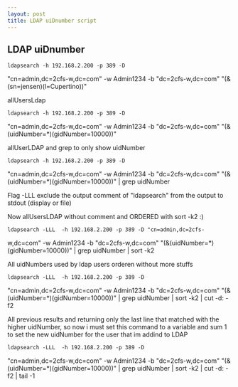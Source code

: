 ```yaml
---
layout: post
title: LDAP uiDnumber script
---
```

## LDAP uiDnumber

	ldapsearch -h 192.168.2.200 -p 389 -D 
"cn=admin,dc=2cfs-w,dc=com" -w  Admin1234 -b "dc=2cfs-w,dc=com" 
"(&(sn=jensen)(l=Cupertino))" 

allUsersLdap
 
	ldapsearch -h 192.168.2.200 -p 389 -D 
"cn=admin,dc=2cfs-w,dc=com" -w  Admin1234 -b "dc=2cfs-w,dc=com" 
"(&(uidNumber=*)(gidNumber=10000))" 

allUserLDAP and grep to only show uidNumber 

	ldapsearch -h 192.168.2.200 -p 389 -D 
"cn=admin,dc=2cfs-w,dc=com" -w  Admin1234 -b "dc=2cfs-w,dc=com" 
"(&(uidNumber=*)(gidNumber=10000))" | grep uidNumber 

Flag -LLL exclude the output comment of "ldapsearch" from the output to 
stdout (display or file)

Now allUsersLDAP without comment and ORDERED with sort -k2 :) 

	ldapsearch -LLL  -h 192.168.2.200 -p 389 -D "cn=admin,dc=2cfs-		
w,dc=com" -w  Admin1234 -b "dc=2cfs-w,dc=com" 
"(&(uidNumber=*)(gidNumber=10000))" | grep uidNumber | sort -k2 

All uidNumbers used by ldap users orderen without more stuffs 

	ldapsearch -LLL  -h 192.168.2.200 -p 389 -D 
"cn=admin,dc=2cfs-w,dc=com" -w  Admin1234 -b "dc=2cfs-w,dc=com" 
"(&(uidNumber=*)(gidNumber=10000))" | grep uidNumber | sort -k2 | cut 
-d: -f2 

All previous results and returning only the last line that matched with 
the higher uidNumber, so now i must set this command to a variable and 
sum 1 to set the new uidNumber for the user that im addind to LDAP 

	ldapsearch -LLL  -h 192.168.2.200 -p 389 -D 
"cn=admin,dc=2cfs-w,dc=com" -w  Admin1234 -b "dc=2cfs-w,dc=com" 
"(&(uidNumber=*)(gidNumber=10000))" | grep uidNumber | sort -k2 | cut 
-d: -f2 | tail -1 

